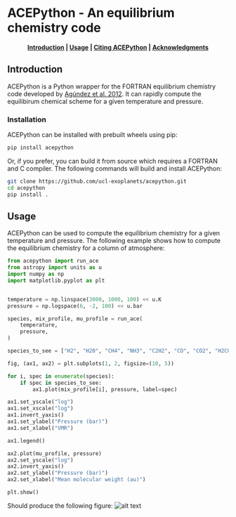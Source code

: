 # ACEPython - An equilibrium chemistry code

<p align="center"><b><a href="#introduction">Introduction</a> | <a href="#python-version-of-pdfo">Usage</a> | <a href="#citing-pdfo">Citing ACEPython</a> | <a href="#acknowledgments">Acknowledgments</a></b></p>


## Introduction

ACEPython is a Python wrapper for the FORTRAN equilibrium chemistry code developed by [Agúndez et al. 2012](https://ui.adsabs.harvard.edu/abs/2012A%26A...548A..73A/abstract). It can rapidly compute the equilibirum chemical scheme for a given temperature and pressure.

### Installation

ACEPython can be installed with prebuilt wheels using pip:

```bash
pip install acepython
```

Or, if you prefer, you can build it from source which requires a FORTRAN and C compiler. The following commands will build and install ACEPython:

```bash
git clone https://github.com/ucl-exoplanets/acepython.git
cd acepython
pip install .
```

## Usage

ACEPython can be used to compute the equilibrium chemistry for a given temperature and pressure. The following example shows how to compute the equilibrium chemistry for a column of atmosphere:

```python
from acepython import run_ace
from astropy import units as u
import numpy as np
import matplotlib.pyplot as plt


temperature = np.linspace(3000, 1000, 100) << u.K
pressure = np.logspace(6, -2, 100) << u.bar

species, mix_profile, mu_profile = run_ace(
    temperature,
    pressure,
)

species_to_see = ["H2", "H20", "CH4", "NH3", "C2H2", "CO", "CO2", "H2CO"]

fig, (ax1, ax2) = plt.subplots(1, 2, figsize=(10, 5))

for i, spec in enumerate(species):
    if spec in species_to_see:
        ax1.plot(mix_profile[i], pressure, label=spec)

ax1.set_yscale("log")
ax1.set_xscale("log")
ax1.invert_yaxis()
ax1.set_ylabel("Pressure (bar)")
ax1.set_xlabel("VMR")

ax1.legend()

ax2.plot(mu_profile, pressure)
ax2.set_yscale("log")
ax2.invert_yaxis()
ax2.set_ylabel("Pressure (bar)")
ax2.set_xlabel("Mean molecular weight (au)")

plt.show()
```

Should produce the following figure:
![alt text](https://github.com/ucl-exoplanets/acepython/blob/main/examples/ace_example.svg?raw=true)


